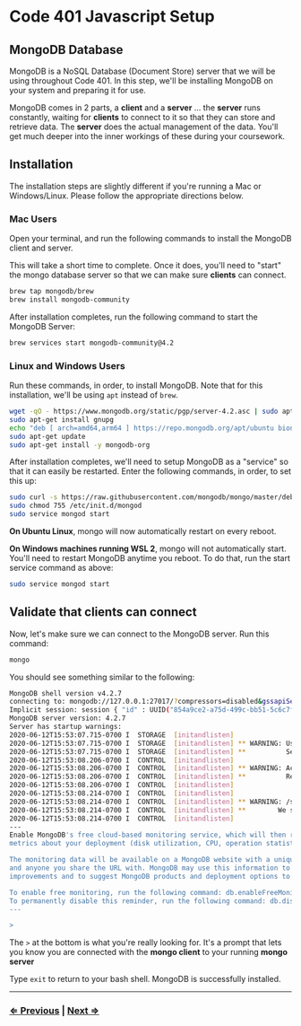 # Code 401 Javascript Setup

## MongoDB Database

MongoDB is a NoSQL Database (Document Store) server that we will be using throughout Code 401. In this step, we'll be installing MongoDB on your system and preparing it for use.

MongoDB comes in 2 parts, a **client** and a **server** ... the **server** runs constantly, waiting for **clients** to connect to it so that they can store and retrieve data. The **server** does the actual management of the data. You'll get much deeper into the inner workings of these during your coursework.

## Installation

The installation steps are slightly different if you're running a Mac or Windows/Linux. Please follow the appropriate directions below.

### Mac Users

Open your terminal, and run the following commands to install the MongoDB client and server.

This will take a short time to complete. Once it does, you'll need to "start" the mongo database server so that we can make sure **clients** can connect.

```bash
brew tap mongodb/brew
brew install mongodb-community
```

After installation completes, run the following command to start the MongoDB Server:

```bash
brew services start mongodb-community@4.2
```

### Linux and Windows Users

Run these commands, in order, to install MongoDB. Note that for this installation, we'll be using `apt` instead of `brew`.

```bash
wget -qO - https://www.mongodb.org/static/pgp/server-4.2.asc | sudo apt-key add -
sudo apt-get install gnupg
echo "deb [ arch=amd64,arm64 ] https://repo.mongodb.org/apt/ubuntu bionic/mongodb-org/4.2 multiverse" | sudo tee /etc/apt/sources.list.d/mongodb-org-4.2.list
sudo apt-get update
sudo apt-get install -y mongodb-org
```

After installation completes, we'll need to setup MongoDB as a "service" so that it can easily be restarted.  Enter the following commands, in order, to set this up:

```bash
sudo curl -s https://raw.githubusercontent.com/mongodb/mongo/master/debian/init.d -o /etc/init.d/mongod
sudo chmod 755 /etc/init.d/mongod
sudo service mongod start
```

**On Ubuntu Linux**, mongo will now automatically restart on every reboot.

**On Windows machines running WSL 2**, mongo will not automatically start. You'll need to restart MongoDB anytime you reboot. To do that, run the start service command as above:

```bash
sudo service mongod start
```

## Validate that clients can connect

Now, let's make sure we can connect to the MongoDB server. Run this command:

```bash
mongo
```

You should see something similar to the following:

```bash
MongoDB shell version v4.2.7
connecting to: mongodb://127.0.0.1:27017/?compressors=disabled&gssapiServiceName=mongodb
Implicit session: session { "id" : UUID("854a9ce2-a75d-499c-bb51-5c6c7f57a4fd") }
MongoDB server version: 4.2.7
Server has startup warnings:
2020-06-12T15:53:07.715-0700 I  STORAGE  [initandlisten]
2020-06-12T15:53:07.715-0700 I  STORAGE  [initandlisten] ** WARNING: Using the XFS filesystem is strongly recommended with the WiredTiger storage engine
2020-06-12T15:53:07.715-0700 I  STORAGE  [initandlisten] **          See http://dochub.mongodb.org/core/prodnotes-filesystem
2020-06-12T15:53:08.206-0700 I  CONTROL  [initandlisten]
2020-06-12T15:53:08.206-0700 I  CONTROL  [initandlisten] ** WARNING: Access control is not enabled for the database.
2020-06-12T15:53:08.206-0700 I  CONTROL  [initandlisten] **          Read and write access to data and configuration is unrestricted.
2020-06-12T15:53:08.206-0700 I  CONTROL  [initandlisten]
2020-06-12T15:53:08.214-0700 I  CONTROL  [initandlisten]
2020-06-12T15:53:08.214-0700 I  CONTROL  [initandlisten] ** WARNING: /sys/kernel/mm/transparent_hugepage/enabled is 'always'.
2020-06-12T15:53:08.214-0700 I  CONTROL  [initandlisten] **        We suggest setting it to 'never'
2020-06-12T15:53:08.214-0700 I  CONTROL  [initandlisten]
---
Enable MongoDB's free cloud-based monitoring service, which will then receive and display
metrics about your deployment (disk utilization, CPU, operation statistics, etc).

The monitoring data will be available on a MongoDB website with a unique URL accessible to you
and anyone you share the URL with. MongoDB may use this information to make product
improvements and to suggest MongoDB products and deployment options to you.

To enable free monitoring, run the following command: db.enableFreeMonitoring()
To permanently disable this reminder, run the following command: db.disableFreeMonitoring()
---

>
```

The `>` at the bottom is what you're really looking for. It's a prompt that lets you know you are connected with the **mongo client** to your running **mongo server**

Type `exit` to return to your bash shell. MongoDB is successfully installed.

---

### [⇐ Previous](./1-heroku.md) | [Next ⇒](./3-code-challenges.md)
